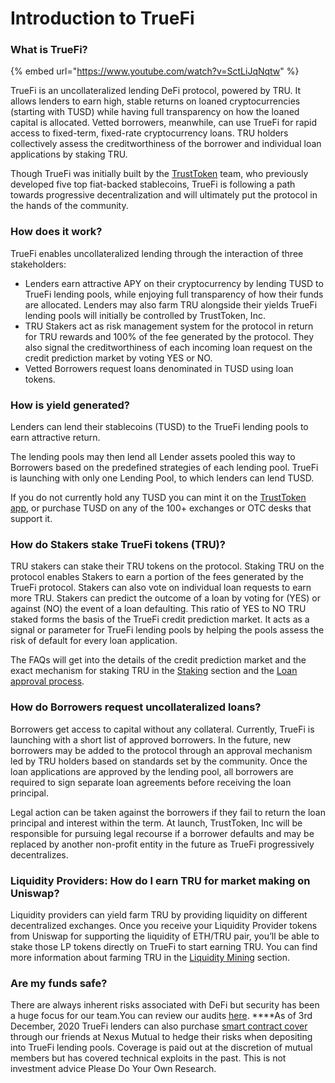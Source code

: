 # Introduction to TrueFi

### What is TrueFi? <a id="what-is-truefi"></a>

{% embed url="https://www.youtube.com/watch?v=SctLiJqNqtw" %}

TrueFi is an uncollateralized lending DeFi protocol, powered by TRU. It allows lenders to earn high, stable returns on loaned cryptocurrencies \(starting with TUSD\) while having full transparency on how the loaned capital is allocated. Vetted borrowers, meanwhile, can use TrueFi for rapid access to fixed-term, fixed-rate cryptocurrency loans. TRU holders collectively assess the creditworthiness of the borrower and individual loan applications by staking TRU.

Though TrueFi was initially built by the [TrustToken](https://www.trusttoken.com/) team, who previously developed five top fiat-backed stablecoins, TrueFi is following a path towards progressive decentralization and will ultimately put the protocol in the hands of the community.

### How does it work? <a id="how-does-it-work-explained-simply"></a>

 TrueFi enables uncollateralized lending through the interaction of three stakeholders:

* Lenders earn attractive APY on their cryptocurrency by lending TUSD to TrueFi lending pools, while enjoying full transparency of how their funds are allocated. Lenders may also farm TRU alongside their yields TrueFi lending pools will initially be controlled by TrustToken, Inc.
* TRU Stakers act as risk management system for the protocol  in return for TRU rewards and 100% of the fee generated by the protocol.  They also signal the creditworthiness of each incoming loan request on the credit prediction market by voting YES or NO.
* Vetted Borrowers request loans denominated in TUSD using loan tokens.

### How is yield generated? <a id="how-do-lenders-earn-returns-with-tusd"></a>

Lenders can lend their stablecoins \(TUSD\) to the TrueFi lending pools to earn attractive return.

The lending pools may then lend all Lender assets pooled this way to Borrowers based on the predefined strategies of each lending pool. TrueFi is launching with only one Lending Pool, to which lenders can lend TUSD.

If you do not currently hold any TUSD you can mint it on the [TrustToken app](https://app.trusttoken.com/), or purchase TUSD on any of the 100+ exchanges or OTC desks that support it.

### How do Stakers stake TrueFi tokens \(TRU\)?  <a id="how-do-stakers-stake-tru-on-loans-with-trusttokens-tru"></a>

TRU stakers can stake their TRU tokens on the protocol. Staking TRU on the protocol enables Stakers to earn a portion of the fees generated by the TrueFi protocol. Stakers can also vote on individual loan requests to earn more TRU. Stakers can predict the outcome of a loan by voting for \(YES\) or against \(NO\) the event of a loan defaulting. This ratio of YES to NO TRU staked forms the basis of the TrueFi credit prediction market. It acts as a signal or parameter for TrueFi lending pools by helping the pools assess the risk of default for every loan application. 

The FAQs will get into the details of the credit prediction market and the exact mechanism for staking TRU in the [Staking](stake.md) section and the [Loan approval process](loan-approval-process.md).

### How do Borrowers request uncollateralized loans? <a id="how-do-borrowers-request-uncollateralized-loans"></a>

Borrowers get access to capital without any collateral. Currently, TrueFi is launching with a short list of approved borrowers. In the future, new borrowers may be added to the protocol through an approval mechanism led by TRU holders based on standards set by the community. Once the loan applications are approved by the lending pool, all borrowers are required to sign separate loan agreements before receiving the loan principal.

Legal action can be taken against the borrowers if they fail to return the loan principal and interest within the term. At launch, TrustToken, Inc will be responsible for pursuing legal recourse if a borrower defaults and may be replaced by another non-profit entity in the future as TrueFi progressively decentralizes.

### Liquidity Providers: How do I earn TRU for market making on Uniswap? <a id="liquidity-providers-how-do-i-earn-tru-for-market-making-on-uniswap-balancer"></a>

Liquidity providers can yield farm TRU by providing liquidity on different decentralized exchanges. Once you receive your Liquidity Provider tokens from Uniswap for supporting the liquidity of ETH/TRU pair, you’ll be able to stake those LP tokens directly on TrueFi to start earning TRU. You can find more information about farming TRU in the [Liquidity Mining](farming-liquidity-mining.md) section.

### **Are my funds safe?**

There are always inherent risks associated with DeFi but security has  been a huge focus for our team.You can review our audits [here](https://github.com/trusttoken/audits/tree/master/TrueFi). ****As of 3rd December, 2020 TrueFi lenders can also purchase [smart contract cover](https://app.nexusmutual.io/cover/buy/get-quote?address=0x7a9701453249e84fd0D5AfE5951e9cBe9ed2E90f) through our friends at Nexus Mutual to hedge their risks when depositing into TrueFi lending pools. Coverage is paid out at the discretion of mutual members but has covered technical exploits in the past. This is not investment advice Please Do Your Own Research.

